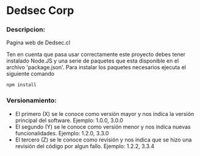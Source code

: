 # Dedsec Corp

### Descripcion:

Pagina web de Dedsec.cl

Ten en cuenta que pasa usar correctamente este proyecto debes
tener instalado Node.JS y una serie de paquetes que esta disponible
en el archivo 'package.json'. Para instalar los paquetes necesarios
ejecuta el siguiente comando
````sh
npm install
````

### Versionamiento:

- El primero (X) se le conoce como versión mayor y nos indica la versión principal del software. Ejemplo: 1.0.0, 3.0.0
- El segundo (Y) se le conoce como versión menor y nos indica nuevas funcionalidades. Ejemplo: 1.2.0, 3.3.0
- El tercero (Z) se le conoce como revisión y nos indica que se hizo una revisión del código por algun fallo. Ejemplo: 1.2.2, 3.3.4
